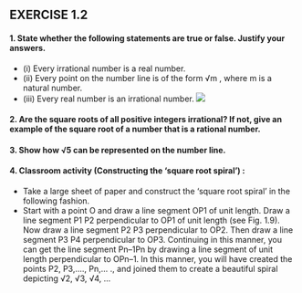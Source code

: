 ## EXERCISE 1.2
#### 1. State whether the following statements are true or false. Justify your answers.
* (i) Every irrational number is a real number.
* (ii) Every point on the number line is of the form √m , where m is a natural number.
* (iii) Every real number is an irrational number.
[![](https://img.youtube.com/vi/AimN2wlZj4A/0.jpg)](https://www.youtube.com/watch?v=AimN2wlZj4A)
#### 2. Are the square roots of all positive integers irrational? If not, give an example of the square root of a number that is a rational number.
#### 3. Show how √5 can be represented on the number line.
#### 4. Classroom activity (Constructing the ‘square root spiral’) : 
* Take a large sheet of paper and construct the ‘square root spiral’ in the following fashion. 
* Start with a point O and draw a line segment OP1 of unit length. Draw a line segment P1 P2 perpendicular to OP1 of unit length (see Fig. 1.9). Now draw a line segment P2 P3 perpendicular to OP2. Then draw a line segment P3 P4 perpendicular to OP3. Continuing in this manner, you can get the line segment Pn–1Pn by drawing a line segment of unit length perpendicular to OPn–1. In this manner, you will have created the points P2, P3,...., Pn,... ., and joined them to create a beautiful spiral depicting √2, √3, √4, ...
